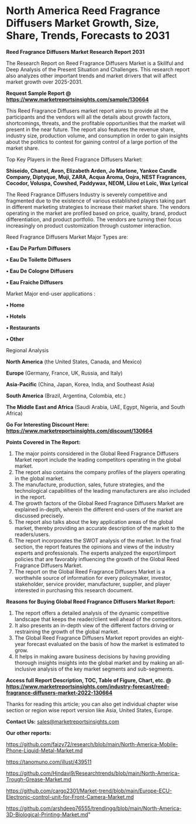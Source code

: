 # North America Reed Fragrance Diffusers Market Growth, Size, Share, Trends, Forecasts to 2031

<strong>Reed Fragrance Diffusers Market Research Report 2031</strong>

The Research Report on Reed Fragrance Diffusers Market is a Skillful and Deep Analysis of the Present Situation and Challenges. This research report also analyzes other important trends and market drivers that will affect market growth over 2025-2031.

<strong>Request Sample Report @ <a href=https://www.marketreportsinsights.com/sample/130664>https://www.marketreportsinsights.com/sample/130664</a></strong>

This Reed Fragrance Diffusers market report aims to provide all the participants and the vendors will all the details about growth factors, shortcomings, threats, and the profitable opportunities that the market will present in the near future. The report also features the revenue share, industry size, production volume, and consumption in order to gain insights about the politics to contest for gaining control of a large portion of the market share.

Top Key Players in the Reed Fragrance Diffusers Market:

<strong>Shiseido, Chanel, Avon, Elizabeth Arden, Jo Marlone, Yankee Candle Company, Diptyque, Muji, ZARA, Acqua Aroma, Oojra, NEST Fragrances, Cocodor, Voluspa, Cowshed, Paddywax, NEOM, Lilou et Loïc, Wax Lyrical</strong>

The Reed Fragrance Diffusers Industry is severely competitive and fragmented due to the existence of various established players taking part in different marketing strategies to increase their market share. The vendors operating in the market are profiled based on price, quality, brand, product differentiation, and product portfolio. The vendors are turning their focus increasingly on product customization through customer interaction.

Reed Fragrance Diffusers Market Major Types are:

<strong>• Eau De Parfum Diffusers

• Eau De Toilette Diffusers

• Eau De Cologne Diffusers

• Eau Fraiche Diffusers</strong>

Market Major end-user applications :

<strong>• Home

• Hotels

• Restaurants

• Other</strong>

Regional Analysis

</u><strong><b>North America</b></strong> (the United States, Canada, and Mexico)

<strong><b>Europe </b></strong>(Germany, France, UK, Russia, and Italy)

<strong><b>Asia-Pacific</b></strong> (China, Japan, Korea, India, and Southeast Asia)

<strong><b>South America</b></strong> (Brazil, Argentina, Colombia, etc.)

<strong><b>The Middle East and Africa</b></strong> (Saudi Arabia, UAE, Egypt, Nigeria, and South Africa)

<strong>Go For Interesting Discount Here: <a href=https://www.marketreportsinsights.com/discount/130664>https://www.marketreportsinsights.com/discount/130664</a></strong>

<strong>Points Covered in The Report:</strong>
<ol>
  <li>The major points considered in the Global Reed Fragrance Diffusers Market report include the leading competitors operating in the global market.</li>
  <li>The report also contains the company profiles of the players operating in the global market.</li>
  <li>The manufacture, production, sales, future strategies, and the technological capabilities of the leading manufacturers are also included in the report.</li>
  <li>The growth factors of the Global Reed Fragrance Diffusers Market are explained in-depth, wherein the different end-users of the market are discussed precisely.</li>
  <li>The report also talks about the key application areas of the global market, thereby providing an accurate description of the market to the readers/users.</li>
  <li>The report incorporates the SWOT analysis of the market. In the final section, the report features the opinions and views of the industry experts and professionals. The experts analyzed the export/import policies that are favorably influencing the growth of the Global Reed Fragrance Diffusers Market.</li>
  <li>The report on the Global Reed Fragrance Diffusers Market is a worthwhile source of information for every policymaker, investor, stakeholder, service provider, manufacturer, supplier, and player interested in purchasing this research document.</li>
</ol>
<strong>Reasons for Buying Global Reed Fragrance Diffusers Market Report:</strong>

<ol>
  <li>The report offers a detailed analysis of the dynamic competitive landscape that keeps the reader/client well ahead of the competitors.</li>
  <li>It also presents an in-depth view of the different factors driving or restraining the growth of the global market.</li>
  <li>The Global Reed Fragrance Diffusers Market report provides an eight-year forecast evaluated on the basis of how the market is estimated to grow.</li>
  <li>It helps in making aware business decisions by having providing thorough insights insights into the global market and by making an all-inclusive analysis of the key market segments and sub-segments.</li>
</ol>
<strong>Access full Report Description, TOC, Table of Figure, Chart, etc. @ <a href=https://www.marketreportsinsights.com/industry-forecast/reed-fragrance-diffusers-market-2022-130664>https://www.marketreportsinsights.com/industry-forecast/reed-fragrance-diffusers-market-2022-130664</a></strong>


Thanks for reading this article; you can also get individual chapter wise section or region wise report version like Asia, United States, Europe.

<strong>Contact Us:</strong>
sales@marketreportsinsights.com

<strong>Our other reports:</strong>

<a href=https://github.com/faizy72/research/blob/main/North-America-Mobile-Phone-Liquid-Metal-Market.md>https://github.com/faizy72/research/blob/main/North-America-Mobile-Phone-Liquid-Metal-Market.md</a>

<a href=https://tanomuno.com/illust/439511>https://tanomuno.com/illust/439511</a>

<a href=https://github.com/Hindavi9/Researchtrends/blob/main/North-America-Trough-Grease-Market.md>https://github.com/Hindavi9/Researchtrends/blob/main/North-America-Trough-Grease-Market.md</a>

<a href=https://github.com/cargo2301/Market-trend/blob/main/Europe-ECU-Electronic-control-unit-for-Front-Camera-Market.md>https://github.com/cargo2301/Market-trend/blob/main/Europe-ECU-Electronic-control-unit-for-Front-Camera-Market.md</a>

<a href=https://github.com/arshdeep76555/trendingg/blob/main/North-America-3D-Biological-Printing-Market.md>https://github.com/arshdeep76555/trendingg/blob/main/North-America-3D-Biological-Printing-Market.md</a>"
